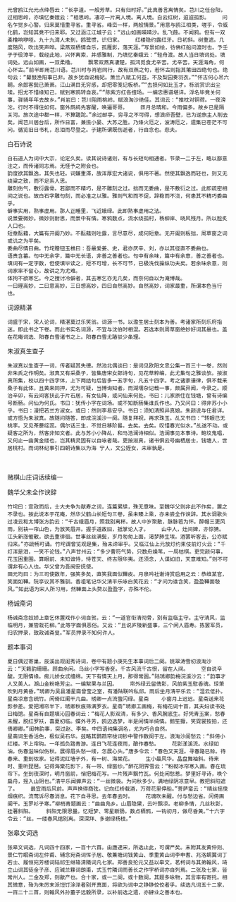<!-- { "loadSidebar": true } -->
    元曾鸥江允元点绛唇云：“长亭道。一般芳草。只有归时好。”此真善言离情矣。芑川之任台阳，过相思岭，亦填忆秦娥云：“相思岭。凄凉一片离人境。离人境。白云红树，迢迢孤影。    问名乍觉乡心警。归来莫惜重寻省。重寻省。峰峦一样，两般情景。”用意与鸥江相类，嗟乎，令威化鹤，岂知其竟不归来耶。又过涵江江城子云：“远山如画暎晴沙。乱飞葭。不闻鸦。但有一双柔橹响咿哑。九十九湾人未到，鸥鹭惯，识归家。    红楼隐约露红牙。日初斜。树重遮。几度随风，吹出笑声哗。梁燕双栖情自乐，孤雁影，落天涯。”写景如绘，彷佛红船问渡时也。予壬子于役漳平，载经此地，兴怀离索，并感雅制，乃填忆秦娥云：“轻舟渡。故人当日填词处。填词处。远山如画，一双柔橹。    飘零双燕真凄楚。孤鸿觅食尤辛苦。尤辛苦。天涯海角，何心怀古。”前半即用芑川语。芑川时与肖岩同行，故有双燕之句，若怀古则指其莆田四绝句也。绝句云：“鼙鼓渔阳事已非。故乡犹自说梅妃。萧兰八赋工何益，不及梨园奏羽衣。”“怀古何心吊六朝。余郎客鬓已萧萧。江山满目无穷感，却把零笺记板桥。”“去损何如比玉才。栎翁赏识出尘埃。招尤不惜缘知己，赋到寒鸦转自哀。”“陈紫方红各擅场。一编忠惠谱堪详。浮名毕竟关何事，驿骑年年去故乡。”肖岩曰：芑川阻雨桃岭，赋浪淘沙绝佳。其词云：“推枕对铜荷。一夜滂沱。行时不得住如何。窗外鹧鸪先客醒，唤遍哥哥。    匝月总晴和。今雨偏多。故乡已是隔关河。旅次途中都一样，不算蹉跎。”余过邮亭，穷寻之不可得，想浪疥吾壁，已为逆旅主人削去矣。闻芑川居台后，所作日富，兼揽小晏、大苏之胜。乃烽火厄之，波涛厄之，遗集已苍茫不可问。循览旧日书札，忍泪而尽登之。子建所谓既伤逝者，行自念也。悲夫。

白石诗说

    白石道人为词中大宗，论定久矣。读其说诗诸则，有与长短句相通者。节录一二于左，略以鄙意注之，而传诸同志焉。无怪予之附会也。
    韵度欲其飘逸，其失也轻。词嫌重滞，故浑厚宏大诸说，俱用不著。然使其飘逸而轻也，则又无绕粱之致，而不足系人思。
    雕刻伤气，敷衍露骨。若鄙而不精巧，是不雕刻之过。拙而无委曲，是不敷衍之过。此即疏密相间之说也。故白石字雕句刻，而必准之以雅。雅则气和而不促，辞稳而不浇，何患其不精巧委曲乎。
    僻事实用，熟事虚用。那人正睡里，飞近蛾绿。此即熟事虚用之法。
    说景要微妙。微妙则耐思，而景中有情。寒鸦数点，流水绕孤村，杨柳岸、晓风残月。所以脍炙人口也。
    短章酝藉，大篇有开阖乃妙。不酝藉则吐露，言尽意尽，成何短章。无开阖则板拙，周草窗之词或讥之为平矣。
    委曲尽情曰曲。竹垞赠钮玉樵曰：吾最爱姜、史，君亦厌辛、刘，亦以其径直不委曲也。
    语贵含蓄。句中无余字，篇中无长语，非善之善者也。句中有余味，篇中有余意，善之善者也。填词有一定字数，但使填毕读之，短不可增，长不可节，已极洗伐操纵功夫矣。若余味余意，则词家率不留心，故讲之为尤难。
    体拘不欲寒乞。今之搜讨冷僻者，其去寒乞亦无几矣，而奈何自以为淹博哉。
    一曰理高妙，二曰意高妙，三日想高妙，四曰自然高妙。自然高妙，词家最重，所谓本色当行也。

词源精湛

    词盛于宋，宋人论词，精湛莫过乐笑翁。词源一书，以澹生居士刻本为善。考诸家所刻乐府指迷，即此书之下卷。而此书实名词源，不宜与沈伯时相混。若选本则周草窗绝妙好词其最也。盖在花庵词选、阳春白雪诸书之上。阳春白雪尤蹖驳少条理。

朱淑真生查子

    朱淑真以生查子一词，传者疑其失德。然池北偶谈曰：是词见欧阳文忠公集一百三十一卷，然则非朱氏之作明矣。淑真又有采桑子，皆集唐宋女郎诗句，见花草粹编，此尤集句之雅谈欤。按淑真所集，校以四十四字体，上下两结句后皆多一五字句，凡五十四字。考之诸家谱律，俱不载釆桑子有此体，且黄来同押，尤为可疑，当博询知者。而湖壖杂记载一事，颇属异闻，今录之。顺治辛卯，有云间客扶乩于片石居，有女仙降，或问仙来何处。书曰：儿家原住在钱塘，曾有诗编号断肠。问仙为何氏。书曰：犹传小字在词场。或不知断肠集谁氏作也。乃又问曰：得非苏小小乎。书曰：漫把若兰方淑女。或曰：然则李易安乎。书曰：须知清照异真娘。朱颜说与任君详。或方悟为朱淑真。故随问随答，即成浣溪沙一阕。随复拜祝，再求珠玉。乩又书曰：“转眼已无桃李。又见茶蘼绽蕊。偶尔话三生，不觉日移阶晷。去矣。去矣。叹惜春光似水。”乩遂不动。或疑客之所为，然客非知文者。此与苏小小降乩，和马浩澜诗相似。浩澜事见本事诗。鲍坟鬼唱，又何止一曲黄金缕也，岂其精灵固有以自咏者哉。更按淑真，诸书俱云号幽栖居士，钱塘人，世居桃村。而词林纪事引四朝诗集以为海 宁人，文公姪女，未审孰是。

　
 
赌棋山庄词话续编一

魏华父未全作谀辞

    竹垞曰：宣政而后，士大夫争为献寿之词，连篇累牍，殊无意味。至魏华父则非此不作矣，置之不录也。按此说本于花庵，然华父鹤山长短句三卷，虽未臻上乘，亦未尝全作谀辞。其水调歌头过凌云和太博张方韵云：“千古蛾眉月，照我别离杯。故人中岁聚散，脉脉若为怀。醉帽三更风雨，别袂一帘山色，为放笑眉开。握手道故旧，抵掌论人才。    山中人，灶间婢，亦惊猜。江头新涨催散，欲去重徘徊。世事丝丝满鬓，岁月匆匆上面，渴梦肺生埃。酒罢听客去，公亦赋归来。”亦疏畅可诵。竹垞谓曾览观是集，殆未谛审乎。又临江仙上元放灯约束伎前灯火云：“千灯浑是泪，一笑不论钱。”八声甘州云：“多少曹符气势，只数舟燥苇，一局枯棋。更完颜何事，花玉困重围。算眼前、未知谁恃，恃苍天、终古限华夷。还须念，人谋如旧，天意难知。”则不可谓非有心人也。华父曾为吾闽安抚使。
    田元均曰：为三司使数年，强笑多矣，直笑我面似鞾皮。月泉吟社谢诗赏启用之云：恭维某官，笑面如鞾。阮亭议其不雅驯。香祖笔记华父清平乐咏白笑花云：“才问为谁含笑，盈盈鞾面敧风。”知此语为宋人所习用，然鞾面上头赘以盈盈字，亦殊不伦。

杨诚斋词

    杨诚斋念奴娇上章乞休置戏作小词自贺。云：“一道官衔清彻骨，别有监临主守。主守清风，监临明月，兼管栽花柳。”此等字面俱恶俗。又云：“且说庐陵新盛事，三个闲人眉寿。拣罢军员，归农押录，致政诚斋叟。”军员押录不知何许人。

题本事词

    夏日偶过寄巢，辰溪出观闺秀诗词，卷中有题小庚先生本事词后二阕。姚翠涛雪初浪淘沙云：“天籁韵珊珊。顾曲余闲。乌丝小字写香奁。千古风流千古恨，留在人间。    空自说辛酸。无限情缘。痴儿娇女忒缠绵。天下有情天上月，那得常圆。”陆琇卿韵梅浣溪沙云：“韵事才人又美人。湖山金粉艳芳尘。一编絮果与兰因。    帘外绿云留倩影，风前紫玉慰香魂。琼箫吹到月黄昏。”琇卿为吴县潘星斋曾莹之室，有潘陆联吟私邱。雨后坐月清平乐云：“湿云低扑。星斋凉意含疏竹。闲倚红阑干几曲。琇卿一点流萤闪绿。星斋    小窗月上迟迟。星斋送来花影参差。爱把湘帘半下，琇卿秋痕筛满罗衣。星斋”琇卿工画梅，有梅花词十首，其夫妇读书处曰梅馆。星斋有自题填沁园春词云：“梅花人影双清，有多少、香风腕底生。好凭青玉案，愁春未醒，脱红罗袄，喜夏初临。蝶外寻芳，鸥边选梦，半是闲情半绮情。鹅笙擫，笑霓裳按拍，还倩卿卿。”闺帏韵事，突过赵、李矣。中四语纯集调名，尤为巧合自然。
    星斋词生香活色，极似吴石华。兹略其鹦鹉帘栊词钞中警作数阕于左。浪淘沙闺愁云：“斜倚小红楼。不上帘钩。一年孤负踏青游。连日飞花连夜雨，酿作春愁。    花影漾溪流。水绿如油。伤春滋味似伤秋。展得眉头愁一缕，怎展心头。”唐多令云：“春色又天涯。寻春路已赊。待春来、重到侬家。记得泥红墙子外，有一树、海棠花。    生小最风华。晶盘舞袖斜。待来时、重听琵琶。记得海棠花影下，有一带、绿窗纱。”醉花阴霁雪云：“粉砌冰帘寒入画。春在琉帘下。坐到夜深时，明月窗前，悄把梅花写。一片残声飘竹瓦。何处闲愁惹。梦里好寻诗，唤个扁舟，摇入山阴也。”清平乐闻蝉声云：“一丝微袅。为问秋多少。满地绿阴凉意早。教把斜阳遮了。    最宜雨后风前。声声换得商弦。记向红桥载酒，万荷花里停船。”菩萨蛮云：“晴丝摇曳烟痕织。流莺诉尽春消息。花下自寻思。去年春去时。    花魂吹未醒。付与愁边省。闲倚画阑干。玉罗衫子寒。”柳梢青题画云：“曲曲凫乡。山眉隐黛，云叶飘凉。老柳多情，几丝秋影，挂著斜阳。    斜阳无限思量。忆短梦、零星断肠。数点栖鸦，一钩初月，做尽昏黄。”十六字令云：“丝。一缕春风绾别离。深深拜、多谢绿杨枝。”

张皋文词选

    张皋文词选，凡词四十四家，一百十六首。由唐逮宋，所选止此，可谓严矣。末附其友黄仲则、景仁竹眠斋词左仲甫、辅念宛斋词恽子居、敬蒹塘词钱黄山、季重黄山词李申耆、兆洛蜩翼词丁若士、履恒宛芳楼词陆祁生继辂清隣词凡七家。郑善良抡元又益以皋文，茗柯词与其弟翰风，琦立山词其徒金子彦、应瑊兰簃词朗甫，式玉竹隣词而善长之作字桥词亦自列焉。二张及七家，皆常州人。二金及郑，则歙产也。合十家，或一二阕，或十数阕，其题多咏物，其言率有寄托。相其微意，殆为朱厉末派饾饤涂泽者别开真面，将欲为词中之铮铮佼佼者乎。续选凡词五十二家，一百二十二首，则翰风外孙董子远毅所录，以补前选之遗，亦肄业之善本也。
